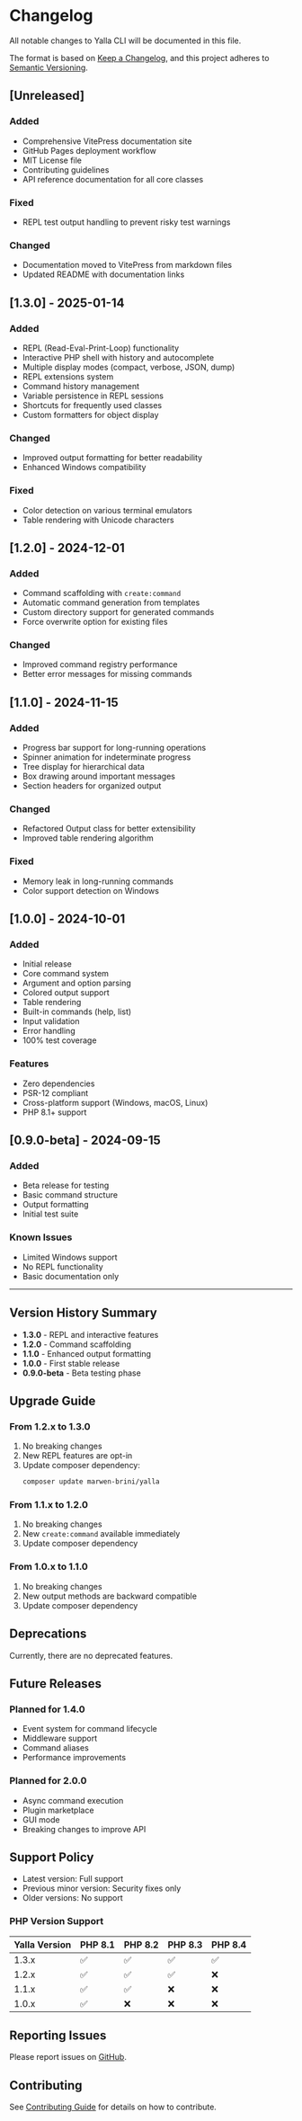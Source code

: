 # Changelog

All notable changes to Yalla CLI will be documented in this file.

The format is based on [Keep a Changelog](https://keepachangelog.com/en/1.0.0/),
and this project adheres to [Semantic Versioning](https://semver.org/spec/v2.0.0.html).

## [Unreleased]

### Added
- Comprehensive VitePress documentation site
- GitHub Pages deployment workflow
- MIT License file
- Contributing guidelines
- API reference documentation for all core classes

### Fixed
- REPL test output handling to prevent risky test warnings

### Changed
- Documentation moved to VitePress from markdown files
- Updated README with documentation links

## [1.3.0] - 2025-01-14

### Added
- REPL (Read-Eval-Print-Loop) functionality
- Interactive PHP shell with history and autocomplete
- Multiple display modes (compact, verbose, JSON, dump)
- REPL extensions system
- Command history management
- Variable persistence in REPL sessions
- Shortcuts for frequently used classes
- Custom formatters for object display

### Changed
- Improved output formatting for better readability
- Enhanced Windows compatibility

### Fixed
- Color detection on various terminal emulators
- Table rendering with Unicode characters

## [1.2.0] - 2024-12-01

### Added
- Command scaffolding with `create:command`
- Automatic command generation from templates
- Custom directory support for generated commands
- Force overwrite option for existing files

### Changed
- Improved command registry performance
- Better error messages for missing commands

## [1.1.0] - 2024-11-15

### Added
- Progress bar support for long-running operations
- Spinner animation for indeterminate progress
- Tree display for hierarchical data
- Box drawing around important messages
- Section headers for organized output

### Changed
- Refactored Output class for better extensibility
- Improved table rendering algorithm

### Fixed
- Memory leak in long-running commands
- Color support detection on Windows

## [1.0.0] - 2024-10-01

### Added
- Initial release
- Core command system
- Argument and option parsing
- Colored output support
- Table rendering
- Built-in commands (help, list)
- Input validation
- Error handling
- 100% test coverage

### Features
- Zero dependencies
- PSR-12 compliant
- Cross-platform support (Windows, macOS, Linux)
- PHP 8.1+ support

## [0.9.0-beta] - 2024-09-15

### Added
- Beta release for testing
- Basic command structure
- Output formatting
- Initial test suite

### Known Issues
- Limited Windows support
- No REPL functionality
- Basic documentation only

---

## Version History Summary

- **1.3.0** - REPL and interactive features
- **1.2.0** - Command scaffolding
- **1.1.0** - Enhanced output formatting
- **1.0.0** - First stable release
- **0.9.0-beta** - Beta testing phase

## Upgrade Guide

### From 1.2.x to 1.3.0

1. No breaking changes
2. New REPL features are opt-in
3. Update composer dependency:
   ```bash
   composer update marwen-brini/yalla
   ```

### From 1.1.x to 1.2.0

1. No breaking changes
2. New `create:command` available immediately
3. Update composer dependency

### From 1.0.x to 1.1.0

1. No breaking changes
2. New output methods are backward compatible
3. Update composer dependency

## Deprecations

Currently, there are no deprecated features.

## Future Releases

### Planned for 1.4.0
- Event system for command lifecycle
- Middleware support
- Command aliases
- Performance improvements

### Planned for 2.0.0
- Async command execution
- Plugin marketplace
- GUI mode
- Breaking changes to improve API

## Support Policy

- Latest version: Full support
- Previous minor version: Security fixes only
- Older versions: No support

### PHP Version Support

| Yalla Version | PHP 8.1 | PHP 8.2 | PHP 8.3 | PHP 8.4 |
|---------------|---------|---------|---------|---------|
| 1.3.x         | ✅      | ✅      | ✅      | ✅      |
| 1.2.x         | ✅      | ✅      | ✅      | ❌      |
| 1.1.x         | ✅      | ✅      | ❌      | ❌      |
| 1.0.x         | ✅      | ❌      | ❌      | ❌      |

## Reporting Issues

Please report issues on [GitHub](https://github.com/marwen-brini/yalla/issues).

## Contributing

See [Contributing Guide](./contributing.md) for details on how to contribute.